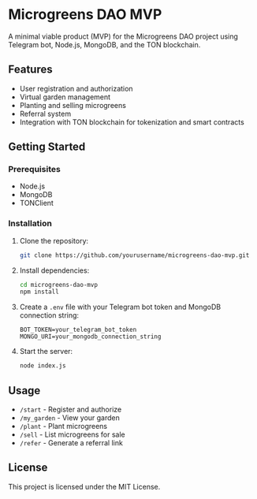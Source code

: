 # Microgreens DAO MVP

A minimal viable product (MVP) for the Microgreens DAO project using Telegram bot, Node.js, MongoDB, and the TON blockchain.

## Features
- User registration and authorization
- Virtual garden management
- Planting and selling microgreens
- Referral system
- Integration with TON blockchain for tokenization and smart contracts

## Getting Started

### Prerequisites
- Node.js
- MongoDB
- TONClient

### Installation
1. Clone the repository:
    ```sh
    git clone https://github.com/yourusername/microgreens-dao-mvp.git
    ```
2. Install dependencies:
    ```sh
    cd microgreens-dao-mvp
    npm install
    ```
3. Create a `.env` file with your Telegram bot token and MongoDB connection string:
    ```env
    BOT_TOKEN=your_telegram_bot_token
    MONGO_URI=your_mongodb_connection_string
    ```
4. Start the server:
    ```sh
    node index.js
    ```

## Usage
- `/start` - Register and authorize
- `/my_garden` - View your garden
- `/plant` - Plant microgreens
- `/sell` - List microgreens for sale
- `/refer` - Generate a referral link

## License
This project is licensed under the MIT License.
